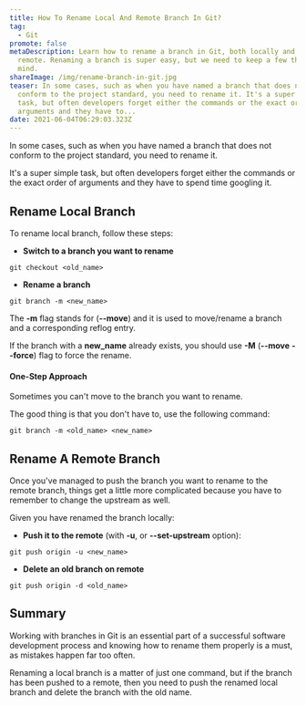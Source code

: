 ```yaml
---
title: How To Rename Local And Remote Branch In Git?
tag:
  - Git
promote: false
metaDescription: Learn how to rename a branch in Git, both locally and on the
  remote. Renaming a branch is super easy, but we need to keep a few things in
  mind.
shareImage: /img/rename-branch-in-git.jpg
teaser: In some cases, such as when you have named a branch that does not
  conform to the project standard, you need to rename it. It's a super simple
  task, but often developers forget either the commands or the exact order of
  arguments and they have to...
date: 2021-06-04T06:29:03.323Z
---
```

In some cases, such as when you have named a branch that does not conform to the project standard, you need to rename it.

It's a super simple task, but often developers forget either the commands or the exact order of arguments and they have to spend time googling it.

## Rename Local Branch

To rename local branch, follow these steps:

* **Switch to a branch you want to rename**

```gitconfig
git checkout <old_name>
```

* **Rename a branch**

```gitconfig
git branch -m <new_name>
```

The **\-m** flag stands for (**\--move**) and it is used to move/rename a branch and a corresponding reflog entry.

If the branch with a **new_name** already exists, you should use **\-M** (**\--move** **\--force**) flag to force the rename.

#### One-Step Approach

Sometimes you can't move to the branch you want to rename.

The good thing is that you don't have to, use the following command:

```gitconfig
git branch -m <old_name> <new_name>
```

## Rename A Remote Branch

Once you've managed to push the branch you want to rename to the remote branch, things get a little more complicated because you have to remember to change the upstream as well.

Given you have renamed the branch locally:

* **Push it to the remote** (with **\-u**, or **\--set-upstream** option):

```gitconfig
git push origin -u <new_name>
```

* **Delete an old branch on remote**

```gitconfig
git push origin -d <old_name>
```

## Summary

Working with branches in Git is an essential part of a successful software development process and knowing how to rename them properly is a must, as mistakes happen far too often.

Renaming a local branch is a matter of just one command, but if the branch has been pushed to a remote, then you need to push the renamed local branch and delete the branch with the old name.